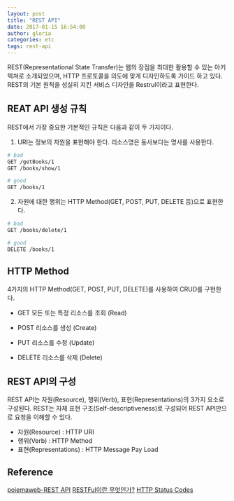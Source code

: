 ```yaml
---
layout: post
title: "REST API"
date: 2017-01-15 16:54:00
author: gloria
categories: etc
tags: rest-api
---
```


REST(Representational State Transfer)는 웹의 장점을 최대한 활용할 수 있는 아키텍쳐로 소개되었으며, HTTP 프로토콜을 의도에 맞게 디자인하도록 가이드 하고 있다.
REST의 기본 원칙을 성실히 지킨 서비스 디자인을 Restrul이라고 표현한다.


## REAT API 생성 규칙
REST에서 가장 중요한 기본적인 규칙은 다음과 같이 두 가지이다.

1. URI는 정보의 자원을 표현해야 한다.
리소스명은 동사보다는 명사를 사용한다.
```bash
# bad
GET /getBooks/1
GET /books/show/1

# good
GET /books/1
```

2. 자원에 대한 행위는 HTTP Method(GET, POST, PUT, DELETE 등)으로 표현한다.
```bash
# bad
GET /books/delete/1

# good
DELETE /books/1
```

## HTTP Method
4가지의 HTTP Method(GET, POST, PUT, DELETE)를 사용하여 CRUD를 구현한다.

- GET
모든 또는 특정 리소스를 조회 (Read)

- POST
리소스를 생성 (Create)

- PUT
리소스를 수정 (Update)

- DELETE
리소스를 삭제 (Delete)


## REST API의 구성
REST API는 자원(Resource), 행위(Verb), 표현(Representations)의 3가지 요소로 구성된다.
REST는 자체 표현 구조(Self-descriptiveness)로 구성되어 REST API만으로 요청을 이해할 수 있다.

- 자원(Resource) : HTTP URI
- 행위(Verb) : HTTP Method
- 표현(Representations) : HTTP Message Pay Load


## Reference
[poiemaweb-REST API](http://poiemaweb.com/js-rest-api)
[RESTFul이란 무엇인가?](http://blog.remotty.com/blog/2014/01/28/lets-study-rest/)
[HTTP Status Codes](https://httpstatuses.com/)
